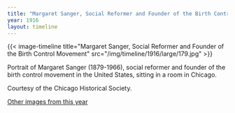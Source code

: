 ```yaml
---
title: "Margaret Sanger, Social Reformer and Founder of the Birth Control Movement"
year: 1916
layout: timeline
---
```


{{< image-timeline title="Margaret Sanger, Social Reformer and Founder of the Birth Control Movement" src="/img/timeline/1916/large/179.jpg" >}}


Portrait of Margaret Sanger (1879-1966), social reformer and founder of the birth control movement in the United States, sitting in a room in Chicago. 

Courtesy of the Chicago Historical Society.  

[Other images from this year](/historical/timeline/1916)